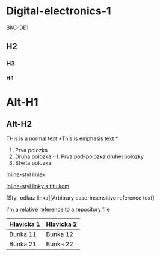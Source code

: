 # Digital-electronics-1
BKC-DE1

## H2
### H3
#### H4

Alt-H1
======

Alt-H2
------

THis is a normal text 
*This is emphasis text *

1. Prva polozka
2. Druha polozka
⋅⋅1. Prva pod-polozka druhej polozky
4. Stvrta polozka.

[Inline-styl liniek](https://www.google.com)

[Inline-styl linky s titulkom](https://www.google.com "Google Webstranka")

[Styl-odkaz linka][Arbitrary case-insensitive reference text]

[I'm a relative reference to a repository file](../blob/master/LICENSE)


Hlavicka 1 | Hlavicka 2
------------ | -------------
Bunka 11 | Bunka 12
Bunka 21 | Bunka 22
